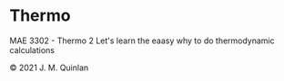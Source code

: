# Thermo

MAE 3302 - Thermo 2
Let's learn the eaasy why to do thermodynamic calculations

©️ 2021 J. M. Quinlan
